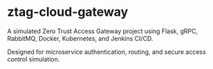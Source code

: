 # ztag-cloud-gateway

A simulated Zero Trust Access Gateway project using Flask, gRPC, RabbitMQ, Docker, Kubernetes, and Jenkins CI/CD.

 Designed for microservice authentication, routing, and secure access control simulation.
